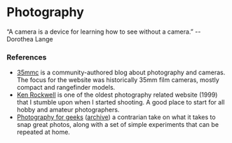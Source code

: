 # Photography

“A camera is a device for learning how to see without a camera.” -- Dorothea Lange

### References

- [35mmc](https://www.35mmc.com) is a community-authored blog about photography and cameras. The focus for the website was historically 35mm film cameras, mostly compact and rangefinder models.
- [Ken Rockwell](https://www.kenrockwell.com) is one of the oldest photography related website (1999) that I stumble upon when I started shooting. A good place to start for all hobby and amateur photographers.
- [Photography for geeks](https://lcamtuf.coredump.cx/photo_basics/) ([archive](https://lcamtuf.coredump.cx/photo_basics/)) a contrarian take on what it takes to snap great photos, along with a set of simple experiments that can be repeated at home.